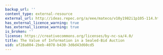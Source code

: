 ```yaml
---
backup_url: ''
content_type: external-resource
external_url: http://ideas.repec.org/a/eee/mateco/v10y1982i1p105-114.html
has_external_licence_warning: true
has_external_license_warning: true
is_broken: ''
license: https://creativecommons.org/licenses/by-nc-sa/4.0/
title: The Value of Information in a Sealed-Bid Auction
uid: af28a804-2beb-4078-b430-3d6d43d60cd5
---
```


